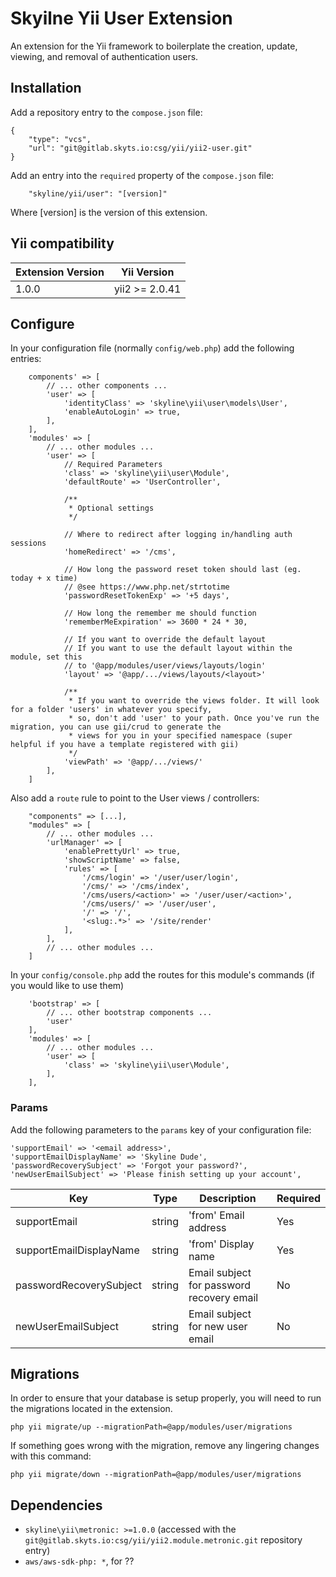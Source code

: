 # Skyilne Yii User Extension

An extension for the Yii framework to boilerplate the creation, update, viewing, and removal of authentication users.

## Installation

Add a repository entry to the `compose.json` file:
```
{
    "type": "vcs",
    "url": "git@gitlab.skyts.io:csg/yii/yii2-user.git"
}
```

Add an entry into the `required` property of the `compose.json` file:
```
    "skyline/yii/user": "[version]"
```
Where [version] is the version of this extension.

## Yii compatibility
| Extension Version | Yii Version |
| ----------------- | ----------- |
| 1.0.0 | yii2 >= 2.0.41 |

## Configure

In your configuration file (normally `config/web.php`) add the following entries:
```
    components' => [
        // ... other components ...
        'user' => [
            'identityClass' => 'skyline\yii\user\models\User',
            'enableAutoLogin' => true,
        ],
    ],
    'modules' => [
        // ... other modules ...
        'user' => [
            // Required Parameters
            'class' => 'skyline\yii\user\Module',
            'defaultRoute' => 'UserController',

            /**
             * Optional settings
             */

            // Where to redirect after logging in/handling auth sessions
            'homeRedirect' => '/cms',

            // How long the password reset token should last (eg. today + x time)
            // @see https://www.php.net/strtotime
            'passwordResetTokenExp' => '+5 days',

            // How long the remember me should function
            'rememberMeExpiration' => 3600 * 24 * 30,

            // If you want to override the default layout
            // If you want to use the default layout within the module, set this
            // to '@app/modules/user/views/layouts/login'
            'layout' => '@app/.../views/layouts/<layout>'

            /**
             * If you want to override the views folder. It will look for a folder 'users' in whatever you specify,
             * so, don't add 'user' to your path. Once you've run the migration, you can use gii/crud to generate the
             * views for you in your specified namespace (super helpful if you have a template registered with gii)
             */
            'viewPath' => '@app/.../views/'
        ],
    ]
```

Also add a `route` rule to point to the User views / controllers:
```
    "components" => [...],
    "modules" => [
        // ... other modules ...
        'urlManager' => [
            'enablePrettyUrl' => true,
            'showScriptName' => false,
            'rules' => [
                '/cms/login' => '/user/user/login',
                '/cms/' => '/cms/index',
                '/cms/users/<action>' => '/user/user/<action>',
                '/cms/users/' => '/user/user',
                '/' => '/',
                '<slug:.*>' => '/site/render'
            ],
        ],
        // ... other modules ...
    ]
```

In your `config/console.php` add the routes for this module's commands (if you would like to use them)
```
    'bootstrap' => [
        // ... other bootstrap components ...
        'user'
    ],
    'modules' => [
        // ... other modules ...
        'user' => [
            'class' => 'skyline\yii\user\Module',
        ],
    ],
```

### Params

Add the following parameters to the `params` key of your configuration file:
```
'supportEmail' => '<email address>',
'supportEmailDisplayName' => 'Skyline Dude',
'passwordRecoverySubject' => 'Forgot your password?',
'newUserEmailSubject' => 'Please finish setting up your account',
```

| Key                     | Type   | Description                               | Required |
|-------------------------|--------|-------------------------------------------|----------|
| supportEmail            | string | 'from' Email address                      | Yes      |
| supportEmailDisplayName | string | 'from' Display name                       | Yes      |
| passwordRecoverySubject | string | Email subject for password recovery email | No       |
| newUserEmailSubject     | string | Email subject for new user email          | No       |

## Migrations

In order to ensure that your database is setup properly, you will need to run the migrations located in the extension.

`php yii migrate/up --migrationPath=@app/modules/user/migrations`

If something goes wrong with the migration, remove any lingering changes with this command:

`php yii migrate/down --migrationPath=@app/modules/user/migrations`


## Dependencies
- `skyline\yii\metronic: >=1.0.0` (accessed with the `git@gitlab.skyts.io:csg/yii/yii2.module.metronic.git` repository entry)
- `aws/aws-sdk-php: *`, for ??

